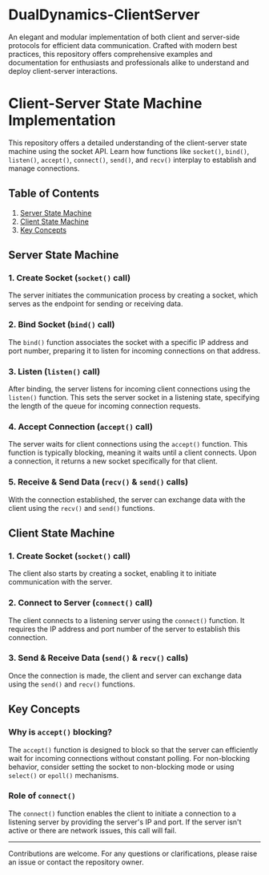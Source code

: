 # DualDynamics-ClientServer
An elegant and modular implementation of both client and server-side protocols for efficient data communication. Crafted with modern best practices, this repository offers comprehensive examples and documentation for enthusiasts and professionals alike to understand and deploy client-server interactions.


# Client-Server State Machine Implementation

This repository offers a detailed understanding of the client-server state machine using the socket API. Learn how functions like `socket()`, `bind()`, `listen()`, `accept()`, `connect()`, `send()`, and `recv()` interplay to establish and manage connections.

## Table of Contents

1. [Server State Machine](#server-state-machine)
2. [Client State Machine](#client-state-machine)
3. [Key Concepts](#key-concepts)

## Server State Machine

### 1. Create Socket (`socket()` call)

The server initiates the communication process by creating a socket, which serves as the endpoint for sending or receiving data.

### 2. Bind Socket (`bind()` call)

The `bind()` function associates the socket with a specific IP address and port number, preparing it to listen for incoming connections on that address.

### 3. Listen (`listen()` call)

After binding, the server listens for incoming client connections using the `listen()` function. This sets the server socket in a listening state, specifying the length of the queue for incoming connection requests.

### 4. Accept Connection (`accept()` call)

The server waits for client connections using the `accept()` function. This function is typically blocking, meaning it waits until a client connects. Upon a connection, it returns a new socket specifically for that client.

### 5. Receive & Send Data (`recv()` & `send()` calls)

With the connection established, the server can exchange data with the client using the `recv()` and `send()` functions.

## Client State Machine

### 1. Create Socket (`socket()` call)

The client also starts by creating a socket, enabling it to initiate communication with the server.

### 2. Connect to Server (`connect()` call)

The client connects to a listening server using the `connect()` function. It requires the IP address and port number of the server to establish this connection.

### 3. Send & Receive Data (`send()` & `recv()` calls)

Once the connection is made, the client and server can exchange data using the `send()` and `recv()` functions.

## Key Concepts

### Why is `accept()` blocking?

The `accept()` function is designed to block so that the server can efficiently wait for incoming connections without constant polling. For non-blocking behavior, consider setting the socket to non-blocking mode or using `select()` or `epoll()` mechanisms.

### Role of `connect()`

The `connect()` function enables the client to initiate a connection to a listening server by providing the server's IP and port. If the server isn't active or there are network issues, this call will fail.

---

Contributions are welcome. For any questions or clarifications, please raise an issue or contact the repository owner.
